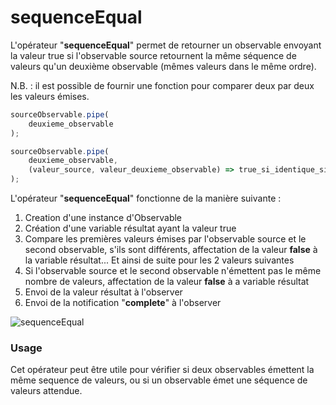 # sequenceEqual
L'opérateur "**sequenceEqual**" permet de retourner un observable envoyant la valeur
true si l'observable source retournent la même séquence de valeurs qu'un deuxième observable
(mêmes valeurs dans le même ordre). 

N.B. : il est possible de fournir une fonction pour comparer deux par deux les valeurs émises.

```javascript
sourceObservable.pipe(
    deuxieme_observable
);

sourceObservable.pipe(
    deuxieme_observable,
    (valeur_source, valeur_deuxieme_observable) => true_si_identique_sinon_false
);
```
L'opérateur "**sequenceEqual**" fonctionne de la manière suivante :
1. Creation d'une instance d'Observable
2. Création d'une variable résultat ayant la valeur true
3. Compare les premières valeurs émises par l'observable source et le second observable, 
   s'ils sont différents, affectation de la valeur **false** à
   la variable résultat... Et ainsi de suite pour les 2 valeurs suivantes
4. Si l'observable source et le second observable n'émettent pas le même nombre de valeurs, 
   affectation de la valeur **false** à a variable résultat
6. Envoi de la valeur résultat à l'observer
7. Envoi de la notification "**complete**" à l'observer

![sequenceEqual](http://www.plantuml.com/plantuml/proxy?cache=no&src=https://raw.githubusercontent.com/cedriclecocq/rxjs-exemple/main/conditional/sequenceEqual/sequenceEqual.puml)

### Usage

Cet opérateur peut être utile pour vérifier si deux observables émettent la même sequence de valeurs,
ou si un observable émet une séquence de valeurs attendue.
